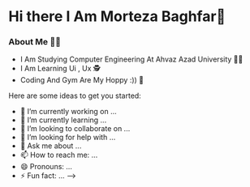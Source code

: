 # Hi there I Am Morteza Baghfar👋

### About Me 👨‍💻

- I Am Studying Computer Engineering At Ahvaz Azad University 👨‍🎓
- I Am Learning Ui , Ux 🕵️
- Coding And Gym Are My Hoppy :)) 💙

Here are some ideas to get you started:

- 🔭 I’m currently working on ...
- 🌱 I’m currently learning ...
- 👯 I’m looking to collaborate on ...
- 🤔 I’m looking for help with ...
- 💬 Ask me about ...
- 📫 How to reach me: ...
- 😄 Pronouns: ...
- ⚡ Fun fact: ...
-->
